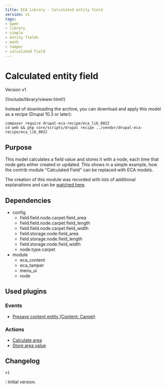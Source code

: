 ```yaml
---
title: ECA Library - Calculated entity field
version: v1
tags:
- bpmn
- library
- simple
- entity fields
- math
- tamper
- calculated field
---
```

# Calculated entity field

Version v1

<script>url='bpmn_io-eca_lib_0022.xml';archive='bpmn_io-eca_lib_0022.tar.gz'</script>
{!include/library/viewer.html!}

Instead of downloading the archive, you can download and apply this model as a recipe (Drupal 10.3 or later):

```shell
composer require drupal-eca-recipe/eca_lib_0022
cd web && php core/scripts/drupal recipe ../vendor/drupal-eca-recipe/eca_lib_0022
```

## Purpose

This model calculates a field value and stores it with a node, each time that node gets either created or updated. This shows in a simple example, how the contrib module &quot;Calculated Field&quot; can be replaced with ECA models.

The creation of this module was recorded with lots of additional explanations and can be [watched here](https://tube.tchncs.de/w/3gDpeV9TynLeoxk4XQfZ7c).

## Dependencies

- config
    - field.field.node.carpet.field_area
    - field.field.node.carpet.field_length
    - field.field.node.carpet.field_width
    - field.storage.node.field_area
    - field.storage.node.field_length
    - field.storage.node.field_width
    - node.type.carpet
- module
    - eca_content
    - eca_tamper
    - menu_ui
    - node

## Used plugins

### Events

- [Presave content entity (Content: Carpet)](/plugins/eca/content/events/content_entity_presave.md)

### Actions

- [Calculate area](/plugins/eca/tamper/actions/eca_tamper_math.md)
- [Store area value](/plugins/eca/content/actions/eca_set_field_value.md)

## Changelog

`v1`

:   Initial version.

